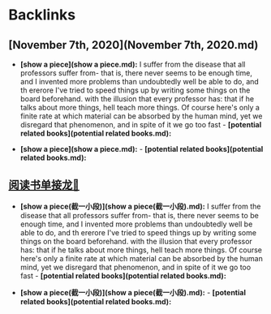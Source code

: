 
# Backlinks
## [November 7th, 2020](November 7th, 2020.md)
- **[show a piece](show a piece.md):** I suffer from the disease that all professors suffer from- that is, there never seems to be enough time, and I invented more problems than undoubtedly well be able to do, and th ererore I've tried to speed things up by writing some things on the board beforehand. with the illusion that every professor has: that if he talks about more things, hell teach more things. Of course here's only a finite rate at which material can be absorbed by the human mind, yet we disregard that phenomenon, and in spite of it we go too fast
            - **[potential related books](potential related books.md):**

- **[show a piece](show a piece.md):** 
            - **[potential related books](potential related books.md):**

## [阅读书单接龙🐲](阅读书单接龙🐲.md)
- **[show a piece(截一小段)](show a piece(截一小段).md):** I suffer from the disease that all professors suffer from- that is, there never seems to be enough time, and I invented more problems than undoubtedly well be able to do, and th ererore I've tried to speed things up by writing some things on the board beforehand. with the illusion that every professor has: that if he talks about more things, hell teach more things. Of course here's only a finite rate at which material can be absorbed by the human mind, yet we disregard that phenomenon, and in spite of it we go too fast
        - **[potential related books](potential related books.md):**

- **[show a piece(截一小段)](show a piece(截一小段).md):** 
        - **[potential related books](potential related books.md):**

